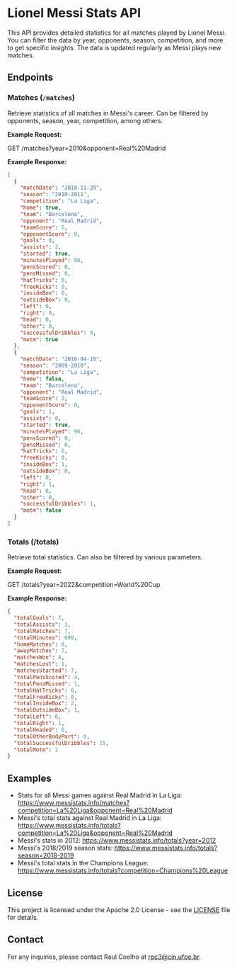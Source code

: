 # Lionel Messi Stats API

This API provides detailed statistics for all matches played by Lionel Messi. You can filter the data by year, opponents, season, competition, and more to get specific insights. The data is updated regularly as Messi plays new matches.

## Endpoints

### Matches (`/matches`)

Retrieve statistics of all matches in Messi's career. Can be filtered by opponents, season, year, competition, among others.

**Example Request:**

GET /matches?year=2010&opponent=Real%20Madrid

**Example Response:**

```json
[
  {
    "matchDate": "2010-11-29",
    "season": "2010-2011",
    "competition": "La Liga",
    "home": true,
    "team": "Barcelona",
    "opponent": "Real Madrid",
    "teamScore": 5,
    "opponentScore": 0,
    "goals": 0,
    "assists": 2,
    "started": true,
    "minutesPlayed": 90,
    "pensScored": 0,
    "pensMissed": 0,
    "hatTricks": 0,
    "freeKicks": 0,
    "insideBox": 0,
    "outsideBox": 0,
    "left": 0,
    "right": 0,
    "head": 0,
    "other": 0,
    "successfulDribbles": 9,
    "motm": true
  },
  {
    "matchDate": "2010-04-10",
    "season": "2009-2010",
    "competition": "La Liga",
    "home": false,
    "team": "Barcelona",
    "opponent": "Real Madrid",
    "teamScore": 2,
    "opponentScore": 0,
    "goals": 1,
    "assists": 0,
    "started": true,
    "minutesPlayed": 90,
    "pensScored": 0,
    "pensMissed": 0,
    "hatTricks": 0,
    "freeKicks": 0,
    "insideBox": 1,
    "outsideBox": 0,
    "left": 0,
    "right": 1,
    "head": 0,
    "other": 0,
    "successfulDribbles": 1,
    "motm": false
  }
]
```

### Totals (/totals)

Retrieve total statistics. Can also be filtered by various parameters.

**Example Request:**

GET /totals?year=2022&competition=World%20Cup

**Example Response:**

```json
{
  "totalGoals": 7,
  "totalAssists": 3,
  "totalMatches": 7,
  "totalMinutes": 690,
  "homeMatches": 0,
  "awayMatches": 7,
  "matchesWon": 4,
  "matchesLost": 1,
  "matchesStarted": 7,
  "totalPensScored": 4,
  "totalPensMissed": 1,
  "totalHatTricks": 0,
  "totalFreeKicks": 0,
  "totalInsideBox": 2,
  "totalOutsideBox": 1,
  "totalLeft": 6,
  "totalRight": 1,
  "totalHeaded": 0,
  "totalOtherBodyPart": 0,
  "totalSuccessfulDribbles": 15,
  "totalMotm": 2
}
```

## Examples

- Stats for all Messi games against Real Madrid in La Liga: https://www.messistats.info/matches?competition=La%20Liga&opponent=Real%20Madrid
- Messi's total stats against Real Madrid in La Liga: https://www.messistats.info/totals?competition=La%20Liga&opponent=Real%20Madrid
- Messi's stats in 2012: https://www.messistats.info/totals?year=2012
- Messi's 2018/2019 season stats: https://www.messistats.info/totals?season=2018-2019
- Messi's total stats in the Champions League: https://www.messistats.info/totals?competition=Champions%20League

## License

This project is licensed under the Apache 2.0 License - see the [LICENSE](./LICENSE) file for details.

## Contact

For any inquiries, please contact Raul Coelho at rpc3@cin.ufpe.br.
